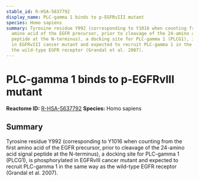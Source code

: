 ```yaml
---
stable_id: R-HSA-5637792
display_name: PLC-gamma 1 binds to p-EGFRvIII mutant
species: Homo sapiens
summary: Tyrosine residue Y992 (corresponding to Y1016 when counting from the first
  amino acid of the EGFR precursor, prior to cleavage of the 24-amino acid signal
  peptide at the N-terminus), a docking site for PLC-gamma 1 (PLCG1), is phosphorylated
  in EGFRvIII cancer mutant and expected to recruit PLC-gamma 1 in the same way as
  the wild-type EGFR receptor (Grandal et al. 2007).
---
```


# PLC-gamma 1 binds to p-EGFRvIII mutant
**Reactome ID:** [R-HSA-5637792](https://reactome.org/content/detail/R-HSA-5637792)
**Species:** Homo sapiens

## Summary

Tyrosine residue Y992 (corresponding to Y1016 when counting from the first amino acid of the EGFR precursor, prior to cleavage of the 24-amino acid signal peptide at the N-terminus), a docking site for PLC-gamma 1 (PLCG1), is phosphorylated in EGFRvIII cancer mutant and expected to recruit PLC-gamma 1 in the same way as the wild-type EGFR receptor (Grandal et al. 2007).
